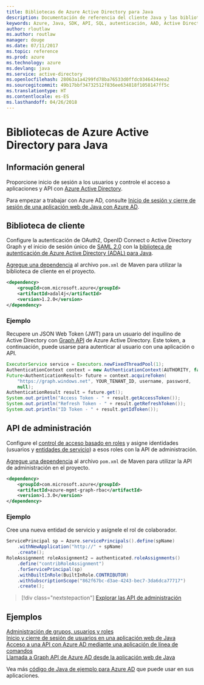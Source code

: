 ```yaml
---
title: Bibliotecas de Azure Active Directory para Java
description: Documentación de referencia del cliente Java y las bibliotecas de administración de Azure Active Directory para Java
keywords: Azure, Java, SDK, API, SQL, autenticación, AAD, Active Directory, Graph, OAuth 2.0
author: rloutlaw
ms.author: routlaw
manager: douge
ms.date: 07/11/2017
ms.topic: reference
ms.prod: azure
ms.technology: azure
ms.devlang: java
ms.service: active-directory
ms.openlocfilehash: 28063a1a4299fd78ba76533d0ffdc0346434eea2
ms.sourcegitcommit: 49b17bbf34732512f836ee634818f1058147ff5c
ms.translationtype: HT
ms.contentlocale: es-ES
ms.lasthandoff: 04/26/2018
---
```

# <a name="azure-active-directory-libraries-for-java"></a>Bibliotecas de Azure Active Directory para Java

## <a name="overview"></a>Información general

Proporcione inicio de sesión a los usuarios y controle el acceso a aplicaciones y API con [Azure Active Directory](/azure/active-directory/active-directory-whatis).

Para empezar a trabajar con Azure AD, consulte [Inicio de sesión y cierre de sesión de una aplicación web de Java con Azure AD](/azure/active-directory/develop/active-directory-devquickstarts-webapp-java).

## <a name="client-library"></a>Biblioteca de cliente

Configure la autenticación de OAuth2, OpenID Connect o Active Directory Graph y el inicio de sesión único de [SAML 2.0](https://docs.microsoft.com/azure/active-directory/develop/active-directory-saml-protocol-reference) con la [biblioteca de autenticación de Azure Active Directory (ADAL) para Java](https://github.com/AzureAD/azure-activedirectory-library-for-java).

[Agregue una dependencia](https://maven.apache.org/guides/getting-started/index.html#How_do_I_use_external_dependencies) al archivo `pom.xml` de Maven para utilizar la biblioteca de cliente en el proyecto.

```XML
<dependency>
    <groupId>com.microsoft.azure</groupId>
    <artifactId>adal4j</artifactId>
    <version>1.2.0</version>
</dependency>
```   

### <a name="example"></a>Ejemplo

Recupere un JSON Web Token (JWT) para un usuario del inquilino de Active Directory con [Graph API](https://docs.microsoft.com/azure/active-directory/develop/active-directory-graph-api) de Azure Active Directory. Este token, a continuación, puede usarse para autenticar al usuario con una aplicación o API.

```java
ExecutorService service = Executors.newFixedThreadPool(1);
AuthenticationContext context = new AuthenticationContext(AUTHORITY, false, service);
Future<AuthenticationResult> future = context.acquireToken(
    "https://graph.windows.net", YOUR_TENANT_ID, username, password,
    null);
AuthenticationResult result = future.get();
System.out.println("Access Token - " + result.getAccessToken());
System.out.println("Refresh Token - " + result.getRefreshToken());
System.out.println("ID Token - " + result.getIdToken());
```

## <a name="management-api"></a>API de administración

Configure el [control de acceso basado en roles](/azure/active-directory/role-based-access-control-what-is) y asigne identidades (usuarios y [entidades de servicio](https://docs.microsoft.com/azure/active-directory/develop/active-directory-application-objects)) a esos roles con la API de administración. 

[Agregue una dependencia](https://maven.apache.org/guides/getting-started/index.html#How_do_I_use_external_dependencies) al archivo `pom.xml` de Maven para utilizar la API de administración en el proyecto.

```XML
<dependency>
    <groupId>com.microsoft.azure</groupId>
    <artifactId>azure-mgmt-graph-rbac</artifactId>
    <version>1.3.0</version>
</dependency>
```

### <a name="example"></a>Ejemplo 

Cree una nueva entidad de servicio y asígnele el rol de colaborador.

```java
ServicePrincipal sp = Azure.servicePrincipals().define(spName)
    .withNewApplication("http://" + spName)
    .create();
RoleAssignment roleAssignment2 = authenticated.roleAssignments()
    .define("contribRoleAssignment")
    .forServicePrincipal(sp)
    .withBuiltInRole(BuiltInRole.CONTRIBUTOR)
    .withSubscriptionScope("862f67bc-d3ae-4243-bec7-3da6dca77717")
    .create();
```

> [!div class="nextstepaction"]
> [Explorar las API de administración](/java/api/overview/azure/activedirectory/management)


## <a name="samples"></a>Ejemplos

[Administración de grupos, usuarios y roles](https://github.com/Azure-Samples/aad-java-browse-graph-and-manage-roles)    
[Inicio y cierre de sesión de usuarios en una aplicación web de Java](https://github.com/Azure-Samples/active-directory-java-webapp-openidconnect)    
[Acceso a una API con Azure AD mediante una aplicación de línea de comandos](https://github.com/Azure-Samples/active-directory-java-native-headless)   
[Llamada a Graph API de Azure AD desde la aplicación web de Java](https://github.com/Azure-Samples/active-directory-java-graphapi-web/)  

Vea más [código de Java de ejemplo para Azure AD](https://azure.microsoft.com/en-us/resources/samples/?term=active+directory&platform=java) que puede usar en sus aplicaciones.

